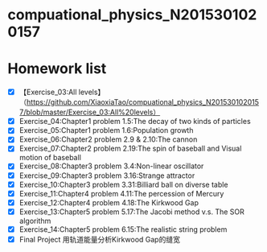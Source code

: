 # compuational_physics_N2015301020157
# Homework list
- [x] 【Exercise_03:All levels】（https://github.com/XiaoxiaTao/compuational_physics_N2015301020157/blob/master/Exercise_03:All%20levels）
- [x] Exercise_04:Chapter1 problem 1.5:The decay of two kinds of particles
- [x] Exercise_05:Chapter1 problem 1.6:Population growth
- [x] Exercise_06:Chapter2 problem 2.9 & 2.10:The cannon
- [x] Exercise_07:Chapter2 problem 2.19:The spin of baseball and Visual motion of baseball
- [x] Exercise_08:Chapter3 problem 3.4:Non-linear oscillator 
- [x] Exercise_09:Chapter3 problem 3.16:Strange attractor
- [x] Exercise_10:Chapter3 problem 3.31:Billiard ball on diverse table 
- [x] Exercise_11:Chapter4 problem 4.11:The percession of Mercury
- [x] Exercise_12:Chapter4 problem 4.18:The Kirkwood Gap
- [x] Exercise_13:Chapter5 problem 5.17:The Jacobi method v.s. The SOR algorithm
- [x] Exercise_14:Chapter5 problem 6.15:The realistic string problem 
- [x] Final Project 用轨道能量分析Kirkwood Gap的缝宽
